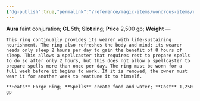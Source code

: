 ```yaml
---
{"dg-publish":true,"permalink":"/reference/magic-items/wondrous-items/ring-of-sustenance/","dgHomeLink":true,"dgPassFrontmatter":false}
---
```


**Aura** faint conjuration; **CL** 5th; **Slot** ring; **Price** 2,500 gp; **Weight** —

```ad-description
This ring continually provides its wearer with life-sustaining nourishment. The ring also refreshes the body and mind; its wearer needs only sleep 2 hours per day to gain the benefit of 8 hours of sleep. This allows a spellcaster that requires rest to prepare spells to do so after only 2 hours, but this does not allow a spellcaster to prepare spells more than once per day. The ring must be worn for a full week before it begins to work. If it is removed, the owner must wear it for another week to reattune it to himself.
```

```ad-conreq
**Feats** Forge Ring; **Spells** create food and water; **Cost** 1,250 gp
```
